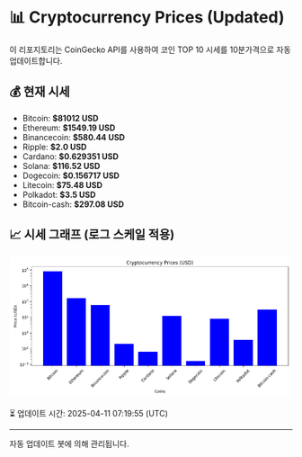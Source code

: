 
# 📊 Cryptocurrency Prices (Updated)

이 리포지토리는 CoinGecko API를 사용하여 코인 TOP 10 시세를 10분가격으로 자동 업데이트합니다.

## 💰 현재 시세
- Bitcoin: **$81012 USD**
- Ethereum: **$1549.19 USD**
- Binancecoin: **$580.44 USD**
- Ripple: **$2.0 USD**
- Cardano: **$0.629351 USD**
- Solana: **$116.52 USD**
- Dogecoin: **$0.156717 USD**
- Litecoin: **$75.48 USD**
- Polkadot: **$3.5 USD**
- Bitcoin-cash: **$297.08 USD**

## 📈 시세 그래프 (로그 스케일 적용)
![Crypto Prices](crypto_prices.png)

⏳ 업데이트 시간: 2025-04-11 07:19:55 (UTC)

---
자동 업데이트 봇에 의해 관리됩니다.
